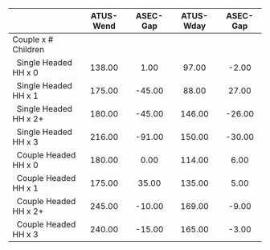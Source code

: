 
|                      |    ATUS-Wend |     ASEC-Gap |    ATUS-Wday |     ASEC-Gap |
| -------------------- | :----------: | :----------: | :----------: | :----------: |
| Couple x # Children  |              |              |              |              |
| &nbsp;&nbsp;Single Headed HH x 0 |       138.00 |         1.00 |        97.00 |        -2.00 |
| &nbsp;&nbsp;Single Headed HH x 1 |       175.00 |       -45.00 |        88.00 |        27.00 |
| &nbsp;&nbsp;Single Headed HH x 2+ |       180.00 |       -45.00 |       146.00 |       -26.00 |
| &nbsp;&nbsp;Single Headed HH x 3 |       216.00 |       -91.00 |       150.00 |       -30.00 |
| &nbsp;&nbsp;Couple Headed HH x 0 |       180.00 |         0.00 |       114.00 |         6.00 |
| &nbsp;&nbsp;Couple Headed HH x 1 |       175.00 |        35.00 |       135.00 |         5.00 |
| &nbsp;&nbsp;Couple Headed HH x 2+ |       245.00 |       -10.00 |       169.00 |        -9.00 |
| &nbsp;&nbsp;Couple Headed HH x 3 |       240.00 |       -15.00 |       165.00 |        -3.00 |

